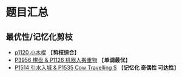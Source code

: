 # 题目汇总

## 最优性/记忆化剪枝

* [p1120 小木棍](https://github.com/Misaka9468/blog/blob/main/search/answer/p1120%20%E5%B0%8F%E6%9C%A8%E6%A3%8D.md) 【**剪枝综合**】
* [P3956 棋盘 & P1126 机器人搬重物](https://github.com/Misaka9468/blog/blob/main/search/answer/P3956%20%E6%A3%8B%E7%9B%98%20P1126%20%E6%9C%BA%E5%99%A8%E4%BA%BA%E6%90%AC%E9%87%8D%E7%89%A9.md) 【**单调最优**】
* [P1514 引水入城 & P1535 Cow Travelling S](https://github.com/Misaka9468/blog/blob/main/search/answer/p1514%20%E5%BC%95%E6%B0%B4%E5%85%A5%E5%9F%8E%20P1535%20Cow%20Travelling%20S.md) 【**记忆化 奇偶性 可达性**】
